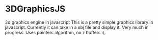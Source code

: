 # 3DGraphicsJS
3d graphics engine in javascript
This is a pretty simple graphics library in javascript.
Currently it can take in a obj file and display it.
Very much in progress.
Uses painters algorithm, no z buffers :(.
